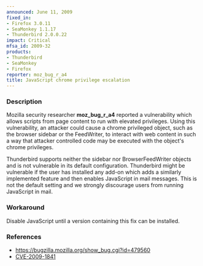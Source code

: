 ```yaml
---
announced: June 11, 2009
fixed_in:
- Firefox 3.0.11
- SeaMonkey 1.1.17
- Thunderbird 2.0.0.22
impact: Critical
mfsa_id: 2009-32
products:
- Thunderbird
- SeaMonkey
- Firefox
reporter: moz_bug_r_a4
title: JavaScript chrome privilege escalation
---
```


<h3>Description</h3>

<p>Mozilla security researcher <strong>moz_bug_r_a4</strong> reported
a vulnerability which allows scripts from page content to run with
elevated privileges.  Using this vulnerability, an attacker could
cause a chrome privileged object, such as the browser sidebar or the
FeedWriter, to interact with web content in such a way that attacker
controlled code may be executed with the object's chrome
privileges.</p>

<p class="note">Thunderbird supports neither the sidebar nor
BrowserFeedWriter objects and is not vulnerable in its default
configuration. Thunderbird might be vulnerable if the user has installed
any add-on which adds a similarly implemented feature and then enables
JavaScript in mail messages.  This is not the default setting and we
strongly discourage users from running JavaScript in mail. </p>

<h3>Workaround</h3>

<p>Disable JavaScript until a version containing this fix can be
installed.</p>

<h3>References</h3>

<ul>
  <li><a href="https://bugzilla.mozilla.org/show_bug.cgi?id=479560">
    https://bugzilla.mozilla.org/show_bug.cgi?id=479560</a></li>
  <li><a class="ex-ref" href="http://cve.mitre.org/cgi-bin/cvename.cgi?name=CVE-2009-1841">CVE-2009-1841</a></li>
</ul>



